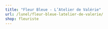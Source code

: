 ```yaml
---
title: "Fleur Bleue - L’Atelier de Valérie"
url: /lunel/fleur-bleue-latelier-de-valerie/
shop: fleuriste
---
```

